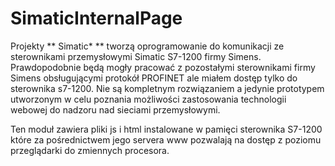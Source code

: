 SimaticInternalPage
===================
Projekty ** Simatic* ** tworzą oprogramowanie do komunikacji ze sterownikami przemysłowymi Simatic S7-1200 firmy  Simens.
Prawdopodobnie będą mogły pracować z pozostałymi sterownikami firmy Simens obsługującymi protokół PROFINET ale miałem dostęp tylko do sterownika s7-1200.
Nie są kompletnym rozwiązaniem a jedynie prototypem utworzonym w celu poznania możliwości zastosowania technologii webowej do nadzoru nad sieciami przemysłowymi.

Ten moduł zawiera pliki js i html instalowane w pamięci sterownika S7-1200 które za pośrednictwem jego servera www  pozwalają na dostęp z poziomu przeglądarki do zmiennych procesora.
